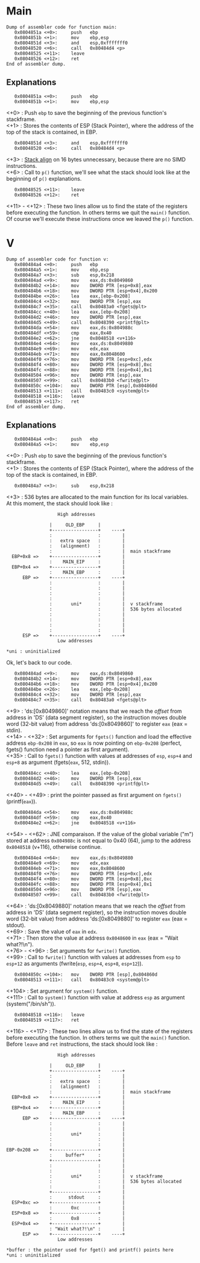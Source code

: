 # Main
```
Dump of assembler code for function main:
   0x0804851a <+0>:     push   ebp
   0x0804851b <+1>:     mov    ebp,esp
   0x0804851d <+3>:     and    esp,0xfffffff0
   0x08048520 <+6>:     call   0x80484d4 <p>
   0x08048525 <+11>:    leave
   0x08048526 <+12>:    ret
End of assembler dump.
```
## Explanations
```
   0x0804851a <+0>:     push   ebp
   0x0804851b <+1>:     mov    ebp,esp
```
<+0> : Push `ebp` to save the beginning of the previous function's stackframe.  
<+1> : Stores the contents of ESP (Stack Pointer), where the address of the top of the stack is contained, in EBP.
```
   0x0804851d <+3>:     and    esp,0xfffffff0
   0x08048520 <+6>:     call   0x80484d4 <p>
```
<+3> : [Stack align](https://github.com/maxisimo/42-RainFall/blob/main/doc/asm_x86/alignment.md) on 16 bytes unnecessary, because there are no SIMD instructions.  
<+6> : Call to `p()` function, we'll see what the stack should look like at the beginning of `p()` explanations.  
```
   0x08048525 <+11>:    leave
   0x08048526 <+12>:    ret
```
<+11> - <+12> : These two lines allow us to find the state of the registers before executing the function. In others terms we quit the `main()` function. Of course we'll execute these instructions once we leaved the `p()` function.  

# V
```
Dump of assembler code for function v:
   0x080484a4 <+0>:     push   ebp
   0x080484a5 <+1>:     mov    ebp,esp
   0x080484a7 <+3>:     sub    esp,0x218
   0x080484ad <+9>:     mov    eax,ds:0x8049860
   0x080484b2 <+14>:    mov    DWORD PTR [esp+0x8],eax
   0x080484b6 <+18>:    mov    DWORD PTR [esp+0x4],0x200
   0x080484be <+26>:    lea    eax,[ebp-0x208]
   0x080484c4 <+32>:    mov    DWORD PTR [esp],eax
   0x080484c7 <+35>:    call   0x80483a0 <fgets@plt>
   0x080484cc <+40>:    lea    eax,[ebp-0x208]
   0x080484d2 <+46>:    mov    DWORD PTR [esp],eax
   0x080484d5 <+49>:    call   0x8048390 <printf@plt>
   0x080484da <+54>:    mov    eax,ds:0x804988c
   0x080484df <+59>:    cmp    eax,0x40
   0x080484e2 <+62>:    jne    0x8048518 <v+116>
   0x080484e4 <+64>:    mov    eax,ds:0x8049880
   0x080484e9 <+69>:    mov    edx,eax
   0x080484eb <+71>:    mov    eax,0x8048600
   0x080484f0 <+76>:    mov    DWORD PTR [esp+0xc],edx
   0x080484f4 <+80>:    mov    DWORD PTR [esp+0x8],0xc
   0x080484fc <+88>:    mov    DWORD PTR [esp+0x4],0x1
   0x08048504 <+96>:    mov    DWORD PTR [esp],eax
   0x08048507 <+99>:    call   0x80483b0 <fwrite@plt>
   0x0804850c <+104>:   mov    DWORD PTR [esp],0x804860d
   0x08048513 <+111>:   call   0x80483c0 <system@plt>
   0x08048518 <+116>:   leave
   0x08048519 <+117>:   ret
End of assembler dump.
```
## Explanations
```
   0x080484a4 <+0>:     push   ebp
   0x080484a5 <+1>:     mov    ebp,esp
```
<+0> : Push `ebp` to save the beginning of the previous function's stackframe.  
<+1> : Stores the contents of ESP (Stack Pointer), where the address of the top of the stack is contained, in EBP.
```
   0x080484a7 <+3>:     sub    esp,0x218
```
<+3> : 536 bytes are allocated to the main function for its local variables.  
At this moment, the stack should look like :  
```
                   High addresses

                |     OLD_EBP     |
                +-----------------+    ----+
                :                 :        |
                :   extra space   :        |
                :   (alignment)   :        |
                :                 :        |  main stackframe
  EBP+0x8 =>    +-----------------+        |
                :    MAIN_EIP     :        |
  EBP+0x4 =>    +-----------------+        |
                :    MAIN_EBP     :        |
      EBP =>    +-----------------+    ----+
                :                 :        |
                :                 :        |
                :                 :        |
                :                 :        |
                :       uni*      :        |  v stackframe
                :                 :        |  536 bytes allocated
                :                 :        |
                :                 :        |
                :                 :        |
                :                 :        |
      ESP =>    +-----------------+    ----+
                   Low addresses

*uni : uninitialized
```
Ok, let's back to our code.  
```
   0x080484ad <+9>:     mov    eax,ds:0x8049860
   0x080484b2 <+14>:    mov    DWORD PTR [esp+0x8],eax
   0x080484b6 <+18>:    mov    DWORD PTR [esp+0x4],0x200
   0x080484be <+26>:    lea    eax,[ebp-0x208]
   0x080484c4 <+32>:    mov    DWORD PTR [esp],eax
   0x080484c7 <+35>:    call   0x80483a0 <fgets@plt>
```
<+9> : 'ds:[0x8049860]' notation means that we reach the *offset* from address in 'DS' (data segment register), so the instruction moves double word (32-bit value) from address 'ds:[0x8049860]' to register `eax` (eax = stdin).  
<+14> - <+32> : Set arguments for `fgets()` function and load the effective address `ebp-0x208` in `eax`, so `eax` is now pointing on `ebp-0x208` (perfect, fgets() function need a pointer as first argument).   
<+35> : Call to `fgets()` function with values at addresses of `esp`, `esp+4` and `esp+8` as argument (fgets(`eax`, 512, stdin)).  
```
   0x080484cc <+40>:    lea    eax,[ebp-0x208]
   0x080484d2 <+46>:    mov    DWORD PTR [esp],eax
   0x080484d5 <+49>:    call   0x8048390 <printf@plt>
```
<+40> - <+49> : print the pointer passed as first argument on `fgets()` (printf(`eax`)).
```
   0x080484da <+54>:    mov    eax,ds:0x804988c
   0x080484df <+59>:    cmp    eax,0x40
   0x080484e2 <+62>:    jne    0x8048518 <v+116>
```
<+54> - <+62> : JNE comparaison. If the value of the global variable ("m") stored at address `0x804988c` is not equal to 0x40 (64), jump to the address `0x8048518` (v+116), otherwise continue.
```
   0x080484e4 <+64>:    mov    eax,ds:0x8049880
   0x080484e9 <+69>:    mov    edx,eax
   0x080484eb <+71>:    mov    eax,0x8048600
   0x080484f0 <+76>:    mov    DWORD PTR [esp+0xc],edx
   0x080484f4 <+80>:    mov    DWORD PTR [esp+0x8],0xc
   0x080484fc <+88>:    mov    DWORD PTR [esp+0x4],0x1
   0x08048504 <+96>:    mov    DWORD PTR [esp],eax
   0x08048507 <+99>:    call   0x80483b0 <fwrite@plt>
```
<+64> : 'ds:[0x8049880]' notation means that we reach the *offset* from address in 'DS' (data segment register), so the instruction moves double word (32-bit value) from address 'ds:[0x8049880]' to register `eax` (eax = stdout).  
<+69> : Save the value of `eax` in `edx`.  
<+71> : Then store the value at address `0x8048600` in `eax` (eax = "Wait what?!\n").  
<+76> - <+96> : Set arguments for `fwrite()` function.  
<+99> : Call to `fwrite()` function with values at addresses from `esp` to `esp+12` as arguments (fwrite(`esp`, `esp+4`, `esp+8`, `esp+12`)).
```
   0x0804850c <+104>:   mov    DWORD PTR [esp],0x804860d
   0x08048513 <+111>:   call   0x80483c0 <system@plt>
```
<+104> : Set argument for `system()` function.  
<+111> : Call to `system()` function with value at address `esp` as argument (system("/bin/sh")).  
```
   0x08048518 <+116>:   leave
   0x08048519 <+117>:   ret
```
<+116> - <+117> : These two lines allow us to find the state of the registers before executing the function. In others terms we quit the `main()` function.  
Before `leave` and `ret` instructions, the stack should look like :
```
                   High addresses

                |     OLD_EBP     |
                +-----------------+    ----+
                :                 :        |
                :   extra space   :        |
                :   (alignment)   :        |
                :                 :        |  main stackframe
  EBP+0x8 =>    +-----------------+        |
                :    MAIN_EIP     :        |
  EBP+0x4 =>    +-----------------+        |
                :    MAIN_EBP     :        |
      EBP =>    +-----------------+    ----+
                :                 :        |
                :                 :        |
                :       uni*      :        |
                :                 :        |
                :                 :        |
EBP-0x208 =>    +-----------------+        |
                :     buffer*     :        |
                +-----------------+        |
                :                 :        |
                :                 :        |
                :       uni*      :        |  v stackframe
                :                 :        |  536 bytes allocated
                :                 :        |
                +-----------------+        |
                :      stdout     :        |
  ESP+0xc =>    +-----------------+        |
                :       0xc       :        |
  ESP+0x8 =>    +-----------------+        |
                :       0x8       :        |
  ESP+0x4 =>    +-----------------+        |
                : "Wait what?!\n" :        |
      ESP =>    +-----------------+    ----+
                   Low addresses

*buffer : the pointer used for fget() and printf() points here
*uni : uninitialized
```
